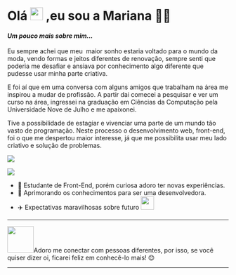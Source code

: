 # Olá <img src="https://github.com/TheDudeThatCode/TheDudeThatCode/blob/master/Assets/Hi.gif" width="29px"> ,eu sou a Mariana :woman_technologist:


#### _Um pouco mais sobre mim..._      
Eu sempre achei que meu  maior sonho estaria voltado para o mundo da moda, vendo formas e jeitos diferentes de renovação, sempre senti que poderia me desafiar 
e ansiava por conhecimento algo diferente que pudesse  usar minha parte criativa.

E foi aí que em uma conversa com alguns amigos que trabalham na área me inspirou a mudar de profissão.  A partir dai comecei a pesquisar e ver um curso na área, ingressei na graduação em Ciências da Computação pela Universidade Nove de Julho e me apaixonei. 

Tive a possibilidade de estagiar e vivenciar uma parte de um mundo tão vasto de programação. Neste processo o desenvolvimento web, front-end, foi o que me despertou maior interesse, já que me possibilita usar meu lado criativo e solução de problemas.


<img src='https://media.giphy.com/media/wTOjFHUPzl7SE/giphy.gif'> 


![](name-of-giphy.gif)

 - :yellow_heart:  Estudante de Front-End, porém curiosa adoro ter novas experiências.
 - :rocket:  Aprimorando os conhecimentos para ser uma desenvolvedora.
 - :airplane:  Expectativas maravilhosas sobre futuro <img src="https://media.giphy.com/media/WUlplcMpOCEmTGBtBW/giphy.gif" width="30"> 
 ---
 
<img src="https://media.giphy.com/media/LnQjpWaON8nhr21vNW/giphy.gif" width="60">Adoro me conectar com pessoas diferentes, por isso, se você quiser dizer oi, ficarei feliz em conhecê-lo mais! :blush:     

---

